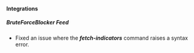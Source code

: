 
#### Integrations

##### BruteForceBlocker Feed

- Fixed an issue where the ***fetch-indicators*** command raises a syntax error.

